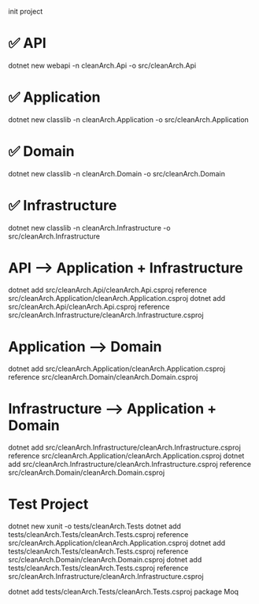 init project

# ✅ API

dotnet new webapi -n cleanArch.Api -o src/cleanArch.Api

# ✅ Application

dotnet new classlib -n cleanArch.Application -o src/cleanArch.Application

# ✅ Domain

dotnet new classlib -n cleanArch.Domain -o src/cleanArch.Domain

# ✅ Infrastructure

dotnet new classlib -n cleanArch.Infrastructure -o src/cleanArch.Infrastructure

# API --> Application + Infrastructure

dotnet add src/cleanArch.Api/cleanArch.Api.csproj reference src/cleanArch.Application/cleanArch.Application.csproj
dotnet add src/cleanArch.Api/cleanArch.Api.csproj reference src/cleanArch.Infrastructure/cleanArch.Infrastructure.csproj

# Application --> Domain

dotnet add src/cleanArch.Application/cleanArch.Application.csproj reference src/cleanArch.Domain/cleanArch.Domain.csproj

# Infrastructure --> Application + Domain

dotnet add src/cleanArch.Infrastructure/cleanArch.Infrastructure.csproj reference src/cleanArch.Application/cleanArch.Application.csproj
dotnet add src/cleanArch.Infrastructure/cleanArch.Infrastructure.csproj reference src/cleanArch.Domain/cleanArch.Domain.csproj

# Test Project

dotnet new xunit -o tests/cleanArch.Tests
dotnet add tests/cleanArch.Tests/cleanArch.Tests.csproj reference src/cleanArch.Application/cleanArch.Application.csproj
dotnet add tests/cleanArch.Tests/cleanArch.Tests.csproj reference src/cleanArch.Domain/cleanArch.Domain.csproj
dotnet add tests/cleanArch.Tests/cleanArch.Tests.csproj reference src/cleanArch.Infrastructure/cleanArch.Infrastructure.csproj

dotnet add tests/cleanArch.Tests/cleanArch.Tests.csproj package Moq
